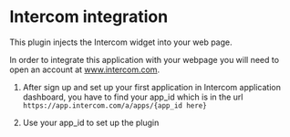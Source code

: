 # Intercom integration

This plugin injects the Intercom  widget into your web page.

In order to integrate this application with your webpage you will need to open an account at www.intercom.com. 

1. After sign up and set up your first application in Intercom application dashboard, you have to find your app_id which is in the url
`https://app.intercom.com/a/apps/{app_id here}`

2. Use your app_id to set up the plugin
